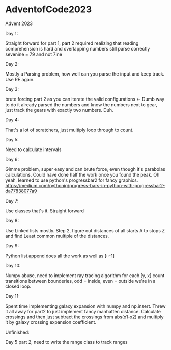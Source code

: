 # AdventofCode2023
Advent 2023

Day 1:

Straight forward for part 1, part 2 required realizing that reading comprehension is hard and overlapping numbers still parse correctly sevenine = 79 and not 7ine

Day 2:

Mostly a Parsing problem, how well can you parse the input and keep track.  Use RE again.

Day 3:

brute forcing part 2 as you can iterate the valid configurations <- Dumb way to do it
already parsed the numbers and know the numbers next to gear, just track the gears with exactly two numbers. Duh.

Day 4:

That's a lot of scratchers, just multiply loop through to count.

Day 5:

Need to calculate intervals

Day 6:

Gimme problem, super easy and can brute force, even though it's parabolas calculations.  Could have done half the work once you found the peak.  Oh yeah, learned to use python's progressbar2 for fancy graphics.  https://medium.com/pythoniq/progress-bars-in-python-with-progressbar2-da77838077a9

Day 7:

Use classes that's it.  Straight forward

Day 8:

Use Linked lists mostly.  Step 2, figure out distances of all starts A to stops Z and find Least common multiple of the distances.

Day 9:

Python list.append does all the work as well as [::-1]

Day 10:

Numpy abuse, need to implement ray tracing algorithm for each [y, x] count transitions between bounderies, odd = inside, even = outside we're in a closed loop.


Day 11:

Spent time implementing galaxy expansion with numpy and np.insert.  Threw it all away for part2 to just implement fancy manhatten distance.  Calculate crossings and then just subtract the crossings from abs(x1-x2) and multiply it by galaxy crossing expansion coefficient.


Unfinished:


Day 5 part 2, need to write the range class to track ranges